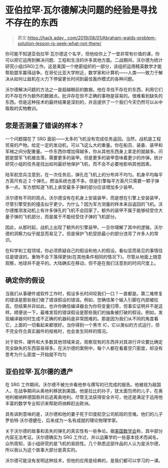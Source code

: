 # 亚伯拉罕·瓦尔德解决问题的经验是寻找不存在的东西

> 原文:[https://hack aday . com/2019/08/01/Abraham-walds-problem-solution-lesson-is-seek-what-not-there/](https://hackaday.com/2019/08/01/abraham-walds-problem-solving-lesson-is-to-seek-whats-not-there/)

你可能不知道亚伯拉罕·瓦尔德这个名字，但他给你上了一堂非常有价值的课，你可以把它运用到解决问题、工程和生活的许多其他方面。二战期间，沃尔德为统计研究小组(SRG)工作。这是美国一个绝密组织的一部分，该组织运用精英数学才能帮助盟军赢得战争。在哥伦比亚大学附近，数学家和计算机——人类——致力于解决从如何让敌机在火力下停留更长时间到最佳轰炸模式的各种问题。

沃尔德解决问题的方法之一是超越眼前的数据。他在寻找不存在的东西，利用它们的不存在作为额外的数据点。批评存在但不正确的事物是容易的。很难看到缺失的东西。但是这种技术的最终结果是深刻的，并且提供了一个我们今天仍然可以从中吸取的实物教训。

## 您是否测量了错误的样本？

一个问题摆在了 SRG 面前——太多的飞机没有完成任务返回。当然，战机是工程贸易的产物。给定一定的发动机，可以飞这么大的重量。你在船员、装备、装甲和军械之间分配重量。一件东西你增加得越多，你从其他东西身上拿走的就越多。问题是盟军飞机被击落，需要更多的装甲。但是更多的装甲意味着更少的炸弹。统计研究小组的任务是找出如何最好地保护飞机，而不会不必要地影响其他因素。

陆军航空兵注意到，在一次任务后，弹孔在飞机上的分布并不均匀。机身平均每平方英尺有近 2 个弹孔，燃油系统也差不多。但是引擎每平方英尺只需要一颗子弹多一点。军方想知道飞机上承受最多子弹的部分应该增加多少装甲。

沃尔德有不同的观点。沃尔德没有在机身上安装装甲，而是想在引擎上安装装甲，尽管引擎受到的撞击似乎更少。为什么？因为军方测量的样本来自返回的飞机。沃尔德推测发动机上有许多弹孔的飞机不会回家了。额外的装甲不属于能够经受住大量子弹的飞机部分，而是属于不能经受住子弹的飞机部分。

因此，从那时起，战机上出现了额外的引擎装甲。一旦你理解了其中的逻辑，沃尔德的洞察力似乎就显而易见了。但是保护飞机受损最小的部分违背了许多人的常识。

在科学和工程领域，你必须质疑自己的假设和他人的假设。看似显而易见的事情往往是错误的。重物不会下落得更快(在其他条件相同的情况下)。尽管从地面上随意观察，地球并不是平的。大陆确实在移动，但不是在我们注意到的时间尺度上。

## 确定你的假设

当我们从事硬件或软件工作时，假设多长时间咬我们一口？一直都是。第二难修复的错误是那些我们做了错误假设的错误。例如，您确信某个输入引脚在内部被拉高，但结果并非如此。也许你确信编译器会为你将变量归零，但事实证明并不是这样。顺便说一下，最难发现的错误假设是那些我们的抽象被打破的假设。例如，发现编译器何时生成不正确的机器码是非常困难的。那是因为我们从不同的角度看它，上面的一切看起来都很好。当你得到一个黑市 IC，它以类似的方式运行，但不完全符合真实器件的规格时，也会发生同样的情况。

对于软件、硬件和大多数其他领域来说，观察现有的东西并对其进行评论要比确定完全缺失的东西容易得多。在沃尔德的案例中，每个人都在看着空穴密度，却没有思考为什么密度一开始就不均匀

## 亚伯拉罕·瓦尔德的遗产

在 SRG 工作期间，沃尔德不被允许看他参与撰写的已完成的报告。他被视为敌国人，在战争期间从奥地利移民到美国。他是拉比的孙子，犹太面包师的儿子，在奥地利被纳粹德国吞并后逃离奥地利。尽管无法获得安全许可，他还是满足于运用他丰富的数学专业知识来帮助将纳粹赶出欧洲。

具有讽刺意味的是，沃尔德和他的妻子死于印度航空公司航班的空难。他们的儿子罗伯特·沃尔德健在，后来成为一名有成就的理论物理学家。

关于沃尔德的故事和丢失的弹孔的真实性有一些争论。据[美国数学会](http://www.ams.org/publicoutreach/feature-column/fc-2016-06)称，其中部分内容无法考证。沃尔德确实为 SRG 工作过，并以运筹学的一些基本技术而闻名，众所周知，该小组研究的是飞机的易损性。几个熟悉这部作品的人认为是沃尔德，所以我认为这个故事大部分是真实的。

沃尔德可能没有发明这种技术，但他的应用是经典的，是我们都可以学习的一课。